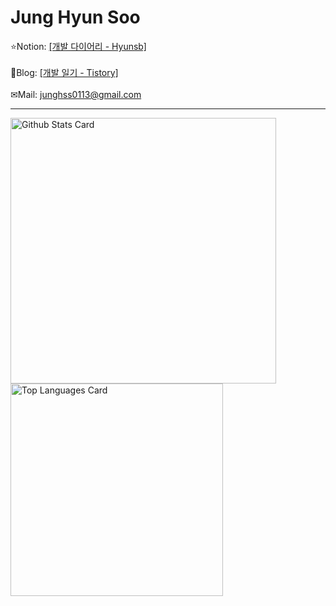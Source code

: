 # Jung Hyun Soo
⭐Notion: [[개발 다이어리 - Hyunsb]](https://hyunsb.notion.site/a894f04d15d042f09e8b398de646e5b6/)<br><br>
📝Blog: [[개발 일기 - Tistory]](https://hyunsb.tistory.com/)<br><br>
✉Mail: junghss0113@gmail.com<br>

---
 
<div display="flex">
  <!-- markdownlint-disable MD033 -->
  <a href="https://github.com/anuraghazra/github-readme-stats#github-stats-card">
    <img
      src="https://github-readme-stats.vercel.app/api?username=hyunsb&hide_title=true&show_icons=true&include_all_commits=true&count_private=true&hide_border=true&theme=onedark&title_color=446FC1&text_color=f0eee9&icon_color=446FC1"
      alt="Github Stats Card"
      width="425"
  /></a>
    <a href="https://github.com/anuraghazra/github-readme-stats#top-languages-card">
    <img
      src="https://github-readme-stats.vercel.app/api/top-langs?username=hyunsb&hide=Hack&hide_title=true&layout=compact&langs_count=5&hide_border=true&theme=onedark&title_color=5f4b8b&text_color=f0eee9&icon_color=00abc0"
      alt="Top Languages Card"
      width="340"
  /></a>
</div>


